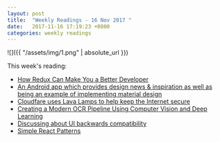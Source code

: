 ```yaml
---
layout: post
title:  "Weekly Readings - 16 Nov 2017 "
date:   2017-11-16 17:19:23 +0800
categories: weekly readings
---
```


  ![]({{ "/assets/img/1.png" | absolute_url }})

This week's reading:

* [How Redux Can Make You a Better Developer][How Redux Can Make You a Better Developer]
* [An Android app which provides design news & inspiration as well as being an example of implementing material design][An Android app which provides design news & inspiration as well as being an example of implementing material design]
* [Cloudfare uses Lava Lamps to help keep the Internet secure][Cloudfare uses Lava Lamps to help keep the Internet secure]
* [Creating a Modern OCR Pipeline Using Computer Vision and Deep Learning][Creating a Modern OCR Pipeline Using Computer Vision and Deep Learning]
* [Discussing about UI backwards compatibility][Discussing about UI backwards compatibility]
* [Simple React Patterns][Simple React Patterns]


[How Redux Can Make You a Better Developer]: https://medium.cobeisfresh.com/how-redux-can-make-you-a-better-developer-30a094d5e3ec

[An Android app which provides design news & inspiration as well as being an example of implementing material design]:https://github.com/nickbutcher/plaid

[Cloudfare uses Lava Lamps to help keep the Internet secure]:https://youtu.be/1cUUfMeOijg

[Creating a Modern OCR Pipeline Using Computer Vision and Deep Learning]: https://blogs.dropbox.com/tech/2017/04/creating-a-modern-ocr-pipeline-using-computer-vision-and-deep-learning/

[Discussing about UI backwards compatibility]: http://danluu.com/ui-compatibility/

[Simple React Patterns]: http://lucasmreis.github.io/blog/simple-react-patterns/
